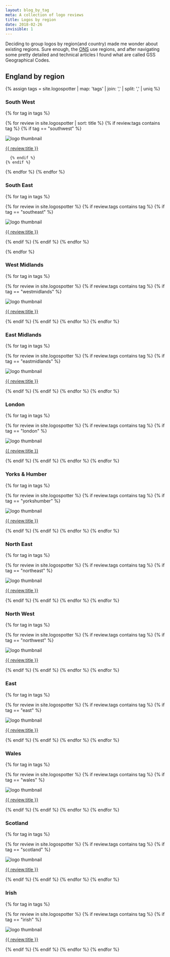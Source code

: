 ```yaml
---
layout: blog_by_tag
meta: A collection of logo reviews
title: Logos by region
date: 2018-02-26
invisible: 1
---
```

Deciding to group logos by region(and country) made me wonder about existing regions. Sure enough, the [ONS](https://www.ons.gov.uk/methodology/geography/geographicalproducts/namescodesandlookups/namesandcodeslistings/namesandcodesforadministrativegeography) use regions, and after navigating some pretty detailed and technical articles I found what are called GSS Geographical Codes.

<h2>England by region</h2>

{% assign tags =  site.logospotter | map: 'tags' | join: ','  | split: ',' | uniq %}

<h3>South West</h3>

{% for tag in tags %}

  {% for review in site.logospotter | sort: title %}
    {% if review.tags contains tag %}
      {% if tag == "southwest" %}

  <div class="Media Media--center">
  <img class="Media-figure" src="/images/logospotter/thumbs/{{ review.image}}" alt="logo thumbnail">
  <p class="Media-body"><a href="{{ site.baseurl }}{{ review.url }}">{{ review.title }}</a></p>
  </div>

      {% endif %}
    {% endif %}
  {% endfor %}
{% endfor %}

<h3>South East</h3>

{% for tag in tags %}

  {% for review in site.logospotter %}
    {% if review.tags contains tag %}
      {% if tag == "southeast" %}
  <div class="Media Media--center">
  <img class="Media-figure" src="/images/logospotter/thumbs/{{ review.image}}" alt="logo thumbnail">
  <p class="Media-body"><a href="{{ site.baseurl }}{{ review.url }}">{{ review.title }}</a></p>
  </div>
      {% endif %}
    {% endif %}
  {% endfor %}

{% endfor %}

<h3>West Midlands</h3>

{% for tag in tags %}

  {% for review in site.logospotter %}
    {% if review.tags contains tag %}
      {% if tag == "westmidlands" %}
  <div class="Media Media--center">
  <img class="Media-figure" src="/images/logospotter/thumbs/{{ review.image}}" alt="logo thumbnail">
  <p class="Media-body"><a href="{{ site.baseurl }}{{ review.url }}">{{ review.title }}</a></p>
  </div>
      {% endif %}
    {% endif %}
  {% endfor %}
{% endfor %}

<h3>East Midlands</h3>

{% for tag in tags %}

  {% for review in site.logospotter %}
    {% if review.tags contains tag %}
      {% if tag == "eastmidlands" %}
  <div class="Media Media--center">
  <img class="Media-figure" src="/images/logospotter/thumbs/{{ review.image}}" alt="logo thumbnail">
  <p class="Media-body"><a href="{{ site.baseurl }}{{ review.url }}">{{ review.title }}</a></p>
  </div>
      {% endif %}
    {% endif %}
  {% endfor %}
{% endfor %}

<h3>London</h3>

{% for tag in tags %}

  {% for review in site.logospotter %}
    {% if review.tags contains tag %}
      {% if tag == "london" %}
  <div class="Media Media--center">
  <img class="Media-figure" src="/images/logospotter/thumbs/{{ review.image}}" alt="logo thumbnail">
  <p class="Media-body"><a href="{{ site.baseurl }}{{ review.url }}">{{ review.title }}</a></p>
  </div>
      {% endif %}
    {% endif %}
  {% endfor %}
{% endfor %}

<h3>Yorks & Humber</h3>

{% for tag in tags %}

  {% for review in site.logospotter %}
    {% if review.tags contains tag %}
      {% if tag == "yorkshumber" %}
  <div class="Media Media--center">
  <img class="Media-figure" src="/images/logospotter/thumbs/{{ review.image}}" alt="logo thumbnail">
  <p class="Media-body"><a href="{{ site.baseurl }}{{ review.url }}">{{ review.title }}</a></p>
  </div>
      {% endif %}
    {% endif %}
  {% endfor %}
{% endfor %}

<h3>North East</h3>

{% for tag in tags %}

  {% for review in site.logospotter %}
    {% if review.tags contains tag %}
      {% if tag == "northeast" %}
  <div class="Media Media--center">
  <img class="Media-figure" src="/images/logospotter/thumbs/{{ review.image}}" alt="logo thumbnail">
  <p class="Media-body"><a href="{{ site.baseurl }}{{ review.url }}">{{ review.title }}</a></p>
  </div>
      {% endif %}
    {% endif %}
  {% endfor %}
{% endfor %}

<h3>North West</h3>

{% for tag in tags %}

  {% for review in site.logospotter %}
    {% if review.tags contains tag %}
      {% if tag == "northwest" %}
  <div class="Media Media--center">
  <img class="Media-figure" src="/images/logospotter/thumbs/{{ review.image}}" alt="logo thumbnail">
  <p class="Media-body"><a href="{{ site.baseurl }}{{ review.url }}">{{ review.title }}</a></p>
  </div>
      {% endif %}
    {% endif %}
  {% endfor %}
{% endfor %}

<h3>East</h3>

{% for tag in tags %}

  {% for review in site.logospotter %}
    {% if review.tags contains tag %}
      {% if tag == "east" %}
  <div class="Media Media--center">
  <img class="Media-figure" src="/images/logospotter/thumbs/{{ review.image}}" alt="logo thumbnail">
  <p class="Media-body"><a href="{{ site.baseurl }}{{ review.url }}">{{ review.title }}</a></p>
  </div>
      {% endif %}
    {% endif %}
  {% endfor %}
{% endfor %}

<h3>Wales</h3>

{% for tag in tags %}

  {% for review in site.logospotter %}
    {% if review.tags contains tag %}
      {% if tag == "wales" %}
  <div class="Media Media--center">
  <img class="Media-figure" src="/images/logospotter/thumbs/{{ review.image}}" alt="logo thumbnail">
  <p class="Media-body"><a href="{{ site.baseurl }}{{ review.url }}">{{ review.title }}</a></p>
  </div>
      {% endif %}
    {% endif %}
  {% endfor %}
{% endfor %}

<h3>Scotland</h3>

{% for tag in tags %}

  {% for review in site.logospotter %}
    {% if review.tags contains tag %}
      {% if tag == "scotland" %}
  <div class="Media Media--center">
  <img class="Media-figure" src="/images/logospotter/thumbs/{{ review.image}}" alt="logo thumbnail">
  <p class="Media-body"><a href="{{ site.baseurl }}{{ review.url }}">{{ review.title }}</a></p>
  </div>      {% endif %}
    {% endif %}
  {% endfor %}
{% endfor %}

<h3>Irish</h3>

{% for tag in tags %}

  {% for review in site.logospotter %}
    {% if review.tags contains tag %}
      {% if tag == "irish" %}
  <div class="Media Media--center">
  <img class="Media-figure" src="/images/logospotter/thumbs/{{ review.image}}" alt="logo thumbnail">
  <p class="Media-body"><a href="{{ site.baseurl }}{{ review.url }}">{{ review.title }}</a></p>
  </div>      {% endif %}
    {% endif %}
  {% endfor %}
{% endfor %}
